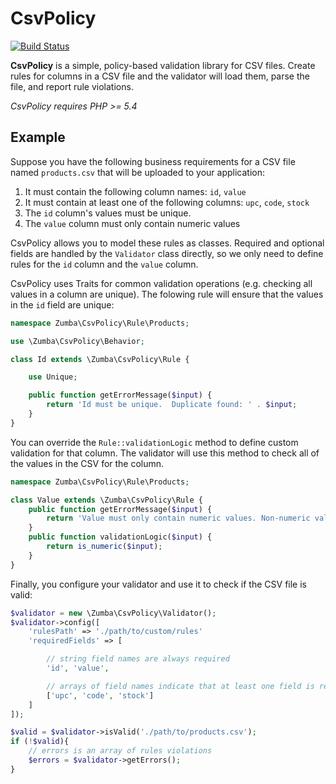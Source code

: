 # CsvPolicy

[![Build Status](https://travis-ci.org/zumba/csv-policy.png)](https://travis-ci.org/zumba/csv-policy)


**CsvPolicy** is a simple, policy-based validation library for CSV files.  Create rules for columns in a CSV file and the validator will load them, parse the file, and report rule violations.

*CsvPolicy requires PHP >= 5.4*

## Example
Suppose you have the following business requirements for a CSV file named `products.csv` that will be uploaded to your application:

1. It must contain the following column names: `id`, `value`
2. It must contain at least one of the following columns: `upc`, `code`, `stock`
3. The `id` column's values must be unique.
4. The `value` column must only contain numeric values

CsvPolicy allows you to model these rules as classes.  Required and optional fields are handled by the `Validator` class directly, so we only need to define rules for the `id` column and the `value` column.

CsvPolicy uses Traits for common validation operations (e.g. checking all values in a column are unique).  The folowing rule will ensure that the values in the `id` field are unique:
```php
namespace Zumba\CsvPolicy\Rule\Products;

use \Zumba\CsvPolicy\Behavior;

class Id extends \Zumba\CsvPolicy\Rule {

	use Unique;

	public function getErrorMessage($input) {
		return 'Id must be unique.  Duplicate found: ' . $input;
	}
}
```

You can override the `Rule::validationLogic` method to define custom validation for that column.  The validator will use this method to check all of the values in the CSV for the column.
```php
namespace Zumba\CsvPolicy\Rule\Products;

class Value extends \Zumba\CsvPolicy\Rule {
	public function getErrorMessage($input) {
		return 'Value must only contain numeric values. Non-numeric value found: ' . $input;
	}
	public function validationLogic($input) {
		return is_numeric($input);
	}
}
```

Finally, you configure your validator and use it to check if the CSV file is valid:
```php
$validator = new \Zumba\CsvPolicy\Validator();
$validator->config([
	'rulesPath' => './path/to/custom/rules'
	'requiredFields' => [

		// string field names are always required
		'id', 'value',

		// arrays of field names indicate that at least one field is required, but not all
		['upc', 'code', 'stock']
	]
]);

$valid = $validator->isValid('./path/to/products.csv');
if (!$valid){
	// errors is an array of rules violations
	$errors = $validator->getErrors();
}
```